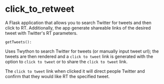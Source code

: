 # click_to_retweet
A Flask application that allows you to search Twitter for tweets and then click to RT. Additionally, the app generate shareable links of the desired tweet with Twitter's RT parameters. 

`getTweets():`

Uses Twython to search Twitter for tweets (or manually input tweet url); the tweets are then rendered and a `click to tweet` link is generated with the option to `click to tweet` or to share the `click to tweet` link.

The `click to tweet` link when clicked it will direct people Twitter and confirm that they would like RT the specified tweet.
